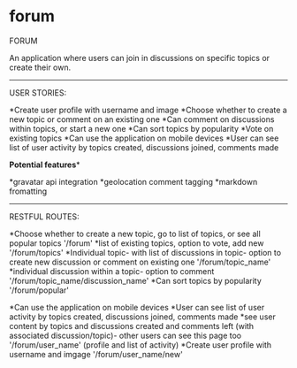 # forum

FORUM

An application where users can join in discussions on specific topics or create their own.

---------------------------------------------

USER STORIES:

*Create user profile with username and image
*Choose whether to create a new topic or comment on an existing one
*Can comment on discussions within topics, or start a new one
*Can sort topics by popularity
*Vote on existing topics 
*Can use the application on mobile devices
*User can see list of user activity by topics created, discussions joined, comments made

**********Potential features***********

*gravatar api integration
*geolocation comment tagging
*markdown fromatting


____________________________________
RESTFUL ROUTES:


*Choose whether to create a new topic, go to list of topics, or see all popular topics
	'/forum'
*list of existing topics, option to vote, add new
	'/forum/topics'
*Individual topic- with list of discussions in topic- option to create new discussion or comment on existing one
	'/forum/topic_name'
*individual discussion within a topic- option to comment
 '/forum/topic_name/discussion_name'
*Can sort topics by popularity
	'/forum/popular'

*Can use the application on mobile devices
*User can see list of user activity by topics created, discussions joined, comments made
*see user content by topics and discussions created and comments left (with associated discussion/topic)- other users can see this page too
	'/forum/user_name' (profile and list of activity)
*Create user profile with username and imgage
	'/forum/user_name/new'

